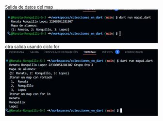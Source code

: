 Salida de datos del map
![alt text](image-1.png)
otra salida usando ciclo for
![alt text](image-2.png)